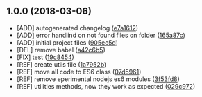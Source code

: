<a name="1.0.0"></a>
## 1.0.0 (2018-03-06)

* [ADD] autogenerated changelog ([e7a1612](https://github.com/sfabrizio/copyfy/commit/e7a1612))
* [ADD] error handlind on not found files on folder ([165a87c](https://github.com/sfabrizio/copyfy/commit/165a87c))
* [ADD] initial project files ([905ec5d](https://github.com/sfabrizio/copyfy/commit/905ec5d))
* [DEL] remove babel ([a42c6b5](https://github.com/sfabrizio/copyfy/commit/a42c6b5))
* [FIX] test ([19c8454](https://github.com/sfabrizio/copyfy/commit/19c8454))
* [REF] create utils file ([1a7952b](https://github.com/sfabrizio/copyfy/commit/1a7952b))
* [REF] move all code to ES6 class ([07d5961](https://github.com/sfabrizio/copyfy/commit/07d5961))
* [REF] remove eperimental nodejs es6 modules ([3f53fd8](https://github.com/sfabrizio/copyfy/commit/3f53fd8))
* [REF] utilities methods, now they work as expected ([029c972](https://github.com/sfabrizio/copyfy/commit/029c972))



